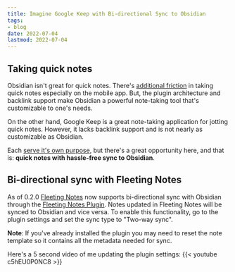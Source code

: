 ```yaml
---
title: Imagine Google Keep with Bi-directional Sync to Obsidian
tags:
- blog
date: 2022-07-04
lastmod: 2022-07-04
---
```


## Taking quick notes

Obsidian isn't great for quick notes. There's [additional friction](put-quick-notes-into-obsidian-from-anywhere.md) in taking quick notes especially on the mobile app. But, the plugin architecture and backlink support make Obsidian a powerful note-taking tool that's customizable to one's needs. 

On the other hand, Google Keep is a great note-taking application for jotting quick notes. However, it lacks backlink support and is not nearly as customizable as Obsidian.

Each [serve it's own purpose](../notes/use%20the%20right%20tool%20for%20the%20job.md), but there's a great opportunity here, and that is: **quick notes with hassle-free sync to Obsidian**.

## Bi-directional sync with Fleeting Notes

As of 0.2.0 [Fleeting Notes](https://fleetingnotes.app) now supports bi-directional sync with Obsidian through the [Fleeting Notes Plugin](sync-fleeting-notes-with-obsidian.md). Notes updated in Fleeting Notes will be synced to Obsidian and vice versa. To enable this functionality, go to the plugin settings and set the sync type to "Two-way sync".

**Note**: If you've already installed the plugin you may need to reset the note template so it contains all the metadata needed for sync.

Here's a 5 second video of me updating the plugin settings:
{{\< youtube c5hEU0P0NC8 >}}
